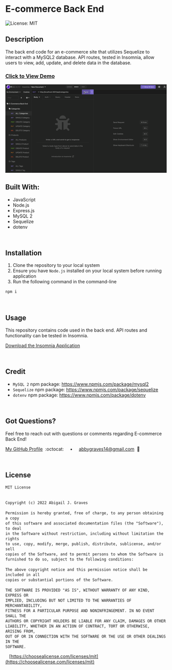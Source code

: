 # E-commerce Back End

![License: MIT](https://img.shields.io/badge/License-MIT-FF8B00.svg)

## **Description**
The back end code for an e-commerce site that utilizes Sequelize to interact with a MySQL2 database. API routes, tested in Insomnia, allow users to view, add, update, and delete data in the database. 

### [Click to View Demo](https://youtu.be/iHKYKtxZd7g)

<img src="./assets/e-commerce-back-end.gif" width="800px"/>

<br/>

## **Built With:**
  + JavaScript
  + Node.js
  + Express.js
  + MySQL 2
  + Sequelize
  + dotenv

<br/>

## **Installation** 
1. Clone the repository to your local system
2. Ensure you have `Node.js` installed on your local system before running application
3. Run the following command in the command-line
```md
npm i
```

<br/>

## **Usage** 
This repository contains code used in the back end. API routes and functionality can be tested in Insomnia.

[Download the Insomnia Application](https://insomnia.rest/)

<br/>

## **Credit**
  + `MySQL 2` npm package: https://www.npmjs.com/package/mysql2
  + `Sequelize` npm package: https://www.npmjs.com/package/sequelize
  + `dotenv` npm package: https://www.npmjs.com/package/dotenv

<br/>

## **Got Questions?**
Feel free to reach out with questions or comments regarding E-commerce Back End!

[My GitHub Profile](https://github.com/abbygraves)&nbsp; :octocat: &nbsp;&nbsp;&nbsp; • &nbsp;&nbsp;&nbsp; abbygraves14@gmail.com&nbsp; :incoming_envelope:

<br/>

## **License**
```
MIT License


Copyright (c) 2022 Abigail J. Graves

Permission is hereby granted, free of charge, to any person obtaining a copy
of this software and associated documentation files (the "Software"), to deal
in the Software without restriction, including without limitation the rights
to use, copy, modify, merge, publish, distribute, sublicense, and/or sell
copies of the Software, and to permit persons to whom the Software is
furnished to do so, subject to the following conditions:

The above copyright notice and this permission notice shall be included in all
copies or substantial portions of the Software.

THE SOFTWARE IS PROVIDED "AS IS", WITHOUT WARRANTY OF ANY KIND, EXPRESS OR
IMPLIED, INCLUDING BUT NOT LIMITED TO THE WARRANTIES OF MERCHANTABILITY,
FITNESS FOR A PARTICULAR PURPOSE AND NONINFRINGEMENT. IN NO EVENT SHALL THE
AUTHORS OR COPYRIGHT HOLDERS BE LIABLE FOR ANY CLAIM, DAMAGES OR OTHER
LIABILITY, WHETHER IN AN ACTION OF CONTRACT, TORT OR OTHERWISE, ARISING FROM,
OUT OF OR IN CONNECTION WITH THE SOFTWARE OR THE USE OR OTHER DEALINGS IN THE
SOFTWARE.
```

&nbsp;&nbsp; [https://choosealicense.com/licenses/mit](https://choosealicense.com/licenses/mit)